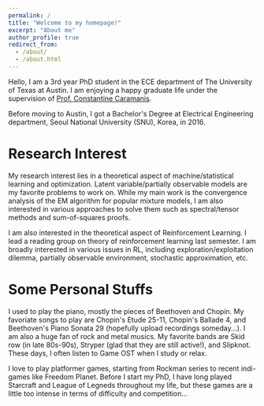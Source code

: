 ```yaml
---
permalink: /
title: "Welcome to my homepage!"
excerpt: "About me"
author_profile: true
redirect_from: 
  - /about/
  - /about.html
---
```


Hello, I am a 3rd year PhD student in the ECE department of The University of Texas at Austin. I am enjoying a happy graduate life under the supervision of [Prof. Constantine Caramanis](http://users.ece.utexas.edu/~cmcaram/constantine_caramanis/Home.html). 

Before moving to Austin, I got a Bachelor's Degree at Electrical Engineering department, Seoul National University (SNU), Korea, in 2016. 

Research Interest
======
My research interest lies in a theoretical aspect of machine/statistical learning and optimization. Latent variable/partially observable models are my favorite problems to work on. While my main work is the convergence analysis of the EM algorithm for popular mixture models, I am also interested in various approaches to solve them such as spectral/tensor methods and sum-of-squares proofs.

I am also interested in the theoretical aspect of Reinforcement Learning. I lead a reading group on theory of reinforcement learning last semester. I am broadly interested in various issues in RL, including exploration/exploitation dilemma, partially observable environment, stochastic approximation, etc. 

Some Personal Stuffs
======
I used to play the piano, mostly the pieces of Beethoven and Chopin. My favoriate songs to play are Chopin's Etude 25-11, Chopin's Ballade 4, and Beethoven's Piano Sonata 29 (hopefully upload recordings someday...). I am also a huge fan of rock and metal musics. My favorite bands are Skid row (in late 80s-90s), Stryper (glad that they are still active!), and Slipknot. These days, I often listen to Game OST when I study or relax.

I love to play platformer games, starting from Rockman series to recent indi-games like Freedom Planet. Before I start my PhD, I have long played Starcraft and League of Legneds throughout my life, but these games are a little too intense in terms of difficulty and competition...
